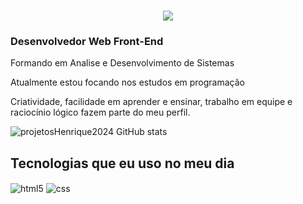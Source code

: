 <h1 align="center">
    <img src="https://readme-typing-svg.herokuapp.com/?font=Righteous&size=35&center=true&vCenter=true&width=500&height=70&duration=4000&lines=Olá!+👋;+projetosHenrique2024!;" />
</h1>
<h3>Desenvolvedor Web Front-End </h3>

<p> Formando em Analise e Desenvolvimento de Sistemas</p>

<p>Atualmente estou focando nos estudos em programação</p>

<p>Criatividade, facilidade em aprender e ensinar, trabalho em equipe e raciocínio lógico fazem parte do meu perfil.</p>

![projetosHenrique2024 GitHub stats](https://github-readme-stats.vercel.app/api?username=projetosHenrique2024&show_icons=true&theme=dracula&count_private=true)

## Tecnologias que eu uso no meu dia

<div style="display: inline_block">
  <img align="center" alt="html5" src="https://img.shields.io/badge/HTML5-E34F26?style=for-the-badge&logo=html5&logoColor=white" />
  <img align="center" alt="css" src="https://img.shields.io/badge/CSS3-1572B6?style=for-the-badge&logo=css3&logoColor=white" />
 </div><br/>



